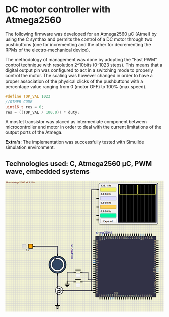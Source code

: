 # DC motor controller with Atmega2560

The following firmware was developed for an Atmega2560 µC (Atmel) by using the C synthax and permits the control of a DC motor through two pushbuttons (one for incrementing and the other for decrementing the RPMs of the electro-mechanical device).

The methodology of management was done by adopting the "Fast PWM" control technique with resolution 2^10bits (0-1023 steps).
This means that a digital output pin was configured to act in a switching mode to properly control the motor.
The scaling was however changed in order to have a proper association of the physical clicks of the pushbuttons with a percentage value ranging from 0 (motor OFF) to 100% (max speed).<br>
```c
#define TOP_VAL 1023
//OTHER CODE
uint16_t res = 0;
res = ((TOP_VAL / 100.0)) * duty;
``` 

A mosfet transistor was placed as intermediate component between microcontroller and motor in order to deal with the current limitations of the output ports of the Atmega.

**Extra's**: The implementation was successfully tested with SimulIde simulation environment.

## Technologies used: C, Atmega2560 µC, PWM wave, embedded systems
![Alt text](PWM_motor_controller.png)








